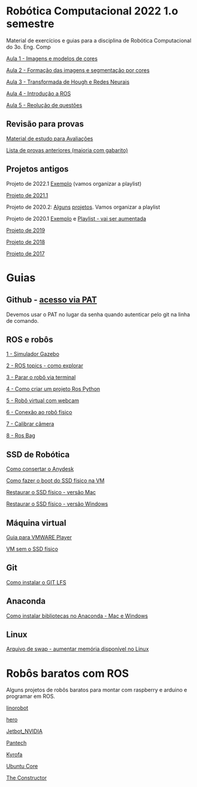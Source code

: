 # Robótica Computacional 2022 1.o semestre

Material de exercícios e guias para a disciplina de Robótica Computacional do 3o. Eng. Comp

[Aula 1 - Imagens e modelos de cores](./aula01)

[Aula 2 - Formação das imagens e segmentação por cores](./aula02)

[Aula 3 - Transformada de Hough e Redes Neurais](./aula03)

[Aula 4 - Introdução a ROS](./aula04)

[Aula 5 - Reolução de questões](./aula05)

## Revisão para provas

[Material de estudo para Avaliações](./revisao/atividades_revisao.md)

[Lista de provas anteriores (maioria com gabarito)](./revisao/lista_provas_anteriores.md)


## Projetos antigos

Projeto de 2022.1
[Exemplo](https://www.youtube.com/watch?v=d973oGe-djQ) (vamos organizar a playlist)

[Projeto de 2021.1](https://youtube.com/playlist?list=PLVU3UhXa4-X-qIlNL6NVvIizOXXJkkkU1) 

Projeto de 2020.2: [Alguns](https://youtu.be/IkhYoPVj5N0) [projetos](https://youtu.be/TQPLV2kHsoU). Vamos organizar a playlist 

Projeto de 2020.1
[Exemplo](https://www.youtube.com/watch?v=53aITsVMrow&t=11s) e [Playlist - vai ser aumentada](https://www.youtube.com/playlist?list=PLh9Ibk8NqrdHtjPx56ALZNvH6T2X7PlAe)

[Projeto de 2019](https://www.youtube.com/playlist?list=PLh9Ibk8NqrdGZ9czNnsYgYyeFMmOcCkYa)

[Projeto de 2018](https://www.youtube.com/playlist?list=PLh9Ibk8NqrdFQ3QrnIDEjE7dYfzpcZ6xY)

[Projeto de 2017](https://www.youtube.com/playlist?list=PLC3gfrt8lFLTbgEM0ASL2cil97i_Gdnef)


# Guias

## Github - [acesso via PAT](https://docs.github.com/pt/github/authenticating-to-github/keeping-your-account-and-data-secure/creating-a-personal-access-token)

Devemos usar o PAT no lugar da senha quando autenticar pelo git na linha de comando.

## ROS e robôs

[1 - Simulador Gazebo](./guides/simulador_ros.md)

[2 - ROS topics - como explorar](./guides/ros_topics.md)

[3 - Parar o robô via terminal](./guides/parar_robo.md)

[4 - Como criar um projeto Ros Python](./guides/projeto_rospython.md)

[5 - Robô virtual com webcam](./guides/debugar_sem_robo_opencv_melodic.md)

[6 - Conexão ao robô físico](./guides/bringup_turtlebot.md)

[7 - Calibrar câmera](./guides/calibrar_camera.md)

[8 - Ros Bag](./guides/rosbag.md)

## SSD de Robótica

[Como consertar o Anydesk](./guides/anydesk.md)

[Como fazer o boot do SSD físico na VM](https://github.com/Insper/robot202/blob/master/guides/Boot%20SSD%20via%20VirtualBox.md)

[Restaurar o SSD físico - versão Mac](./guides/SSD_restaurar_mac.md)

[Restaurar o SSD físico - versão Windows](./guides/SSD_restaurar_windows.md)

## Máquina virtual

[Guia para VMWARE Player](./guides/vmware.md)

[VM sem o SSD físico](./guides/VM_Virtualbox_Infra.pdf)

## Git

[Como instalar o GIT LFS](./guides/git_lfs.md)

## Anaconda

[Como instalar bibliotecas no Anaconda - Mac e Windows](./guides/opencv_anaconda.md)

## Linux

[Arquivo de swap - aumentar memória disponível no Linux](./guides/swap.md)


# Robôs baratos com ROS

Alguns projetos de robôs baratos para montar com raspberry e arduino e programar em ROS.

[linorobot](https://linorobot.org/)

[hero](https://github.com/verlab/hero_common)

[Jetbot_NVIDIA](https://github.com/NVIDIA-AI-IOT/jetbot)

[Pantech](https://www.pantechsolutions.net/ros-robot)

[Kyrofa](https://kyrofa.com/posts/your-first-robot-a-beginner-s-guide-to-ros-and-ubuntu-core-1-5/)

[Ubuntu Core](https://www.youtube.com/watch?v=KidVVqbsIHI)

[The Constructor](https://www.youtube.com/watch?v=TABVZf5vKVA&t=1251s)
